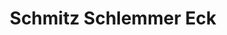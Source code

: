 ---
title: "Schmitz Schlemmer Eck"
url: /bad-neuenahr-ahrweiler/schmitz-schlemmer-eck/
shop: Metzgerei
---